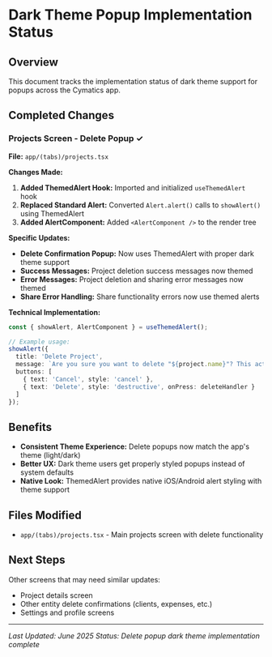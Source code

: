 # Dark Theme Popup Implementation Status

## Overview
This document tracks the implementation status of dark theme support for popups across the Cymatics app.

## Completed Changes

### Projects Screen - Delete Popup ✓
**File:** `app/(tabs)/projects.tsx`

**Changes Made:**
1. **Added ThemedAlert Hook:** Imported and initialized `useThemedAlert` hook
2. **Replaced Standard Alert:** Converted `Alert.alert()` calls to `showAlert()` using ThemedAlert
3. **Added AlertComponent:** Added `<AlertComponent />` to the render tree

**Specific Updates:**
- **Delete Confirmation Popup:** Now uses ThemedAlert with proper dark theme support
- **Success Messages:** Project deletion success messages now themed
- **Error Messages:** Project deletion and sharing error messages now themed
- **Share Error Handling:** Share functionality errors now use themed alerts

**Technical Implementation:**
```typescript
const { showAlert, AlertComponent } = useThemedAlert();

// Example usage:
showAlert({
  title: 'Delete Project',
  message: `Are you sure you want to delete "${project.name}"? This action cannot be undone.`,
  buttons: [
    { text: 'Cancel', style: 'cancel' },
    { text: 'Delete', style: 'destructive', onPress: deleteHandler }
  ]
});
```

## Benefits
- **Consistent Theme Experience:** Delete popups now match the app's theme (light/dark)
- **Better UX:** Dark theme users get properly styled popups instead of system defaults
- **Native Look:** ThemedAlert provides native iOS/Android alert styling with theme support

## Files Modified
- `app/(tabs)/projects.tsx` - Main projects screen with delete functionality

## Next Steps
Other screens that may need similar updates:
- Project details screen
- Other entity delete confirmations (clients, expenses, etc.)
- Settings and profile screens

---
*Last Updated: June 2025*
*Status: Delete popup dark theme implementation complete* 